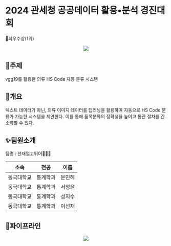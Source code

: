 # 2024 관세청 공공데이터 활용•분석 경진대회
🥇최우수상(1위)
<p align="center">
  <img src="https://github.com/user-attachments/assets/01e45812-251c-408d-8724-7105e324757c">
</p>

## 👗주제
vgg19를 활용한 의류 HS Code 자동 분류 시스템

## 🐶개요
텍스트 데이터가 아닌, 의류 이미지 데이터를 딥러닝을 활용하여 자동으로 HS Code 분류가 가능한 시스템을 제안한다. 이를 통해 품목분류의 정확성을 높이고 통관 절차를 간소화할 수 있다.

## ✨팀원소개
<p> 팀명 : 선재업고튀어🏃🏻‍♂️ </p>

|    소속    |   전공  |  이름  |
| :--------: | :-----: | :----: |
| 동국대학교 | 통계학과 | 문민혜 |
| 동국대학교 | 통계학과 | 서정윤 |
| 동국대학교 | 통계학과 | 성지수 |
| 동국대학교 | 통계학과 | 이선재 |

## 📌파이프라인
<p align="center">
  <img src="https://github.com/user-attachments/assets/52c4e4a3-dff1-493e-87c6-669a3343605f">
</p>
